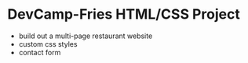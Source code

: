 # DevCamp-Fries HTML/CSS Project

* build out a multi-page restaurant website
* custom css styles
* contact form